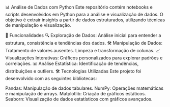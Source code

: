 📊 Análise de Dados com Python
Este repositório contém notebooks e scripts desenvolvidos em Python para a análise e visualização de dados. O objetivo é extrair insights a partir de dados estruturados, utilizando técnicas de manipulação e visualização.

🚀 Funcionalidades
🔍 Exploração de Dados: Análise inicial para entender a estrutura, consistência e tendências dos dados.
🛠️ Manipulação de Dados:
Tratamento de valores ausentes.
Limpeza e transformação de colunas.
📈 Visualizações Interativas:
Gráficos personalizados para explorar padrões e correlações.
📊 Análise Estatística:
Identificação de tendências, distribuições e outliers.
🛠️ Tecnologias Utilizadas
Este projeto foi desenvolvido com as seguintes bibliotecas:

Pandas: Manipulação de dados tabulares.
NumPy: Operações matemáticas e manipulação de arrays.
Matplotlib: Criação de gráficos estáticos.
Seaborn: Visualização de dados estatísticos com gráficos avançados.
